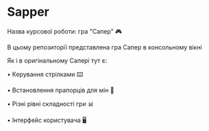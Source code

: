 # Sapper
Назва курсової роботи: гра "Сапер" 🎮

В цьому репозиторії представлена гра Сапер в консольному вікні

Як і в оригінальному Сапері тут є:

• Керування стрілками ⌨️

• Встановлення прапорців для мін 🏁

• Різні рівні складності гри 📊

• Інтерфейс користувача 🖥️

